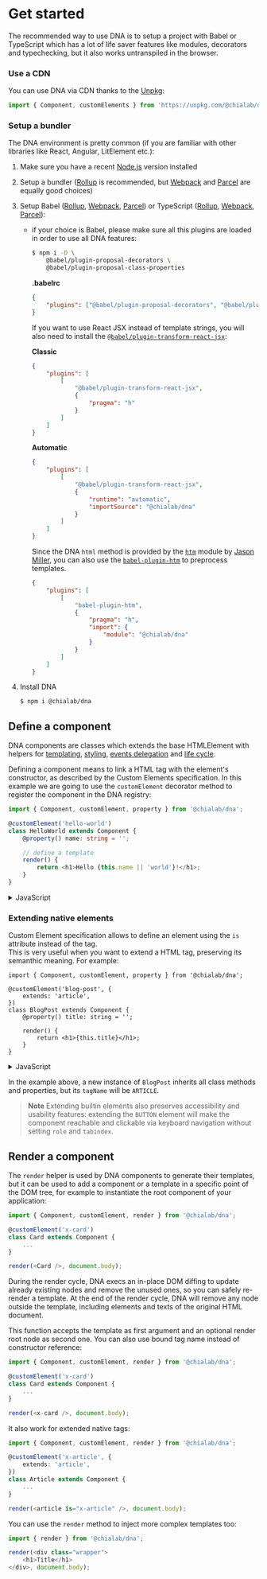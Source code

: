# Get started

The recommended way to use DNA is to setup a project with Babel or TypeScript which has a lot of life saver features like modules, decorators and typechecking, but it also works untranspiled in the browser.

### Use a CDN

You can use DNA via CDN thanks to the [Unpkg](https://unpkg.com/):

```ts
import { Component, customElements } from 'https://unpkg.com/@chialab/dna?module';
```

### Setup a bundler

The DNA environment is pretty common (if you are familiar with other libraries like React, Angular, LitElement etc.):

1. Make sure you have a recent [Node.js](https://nodejs.org/en/) version installed
2. Setup a bundler ([Rollup](https://rollupjs.org) is recommended, but [Webpack](https://webpack.js.org/) and [Parcel](https://parceljs.org/) are equally good choices)
3. Setup Babel ([Rollup](https://github.com/rollup/rollup-plugin-babel), [Webpack](https://github.com/babel/babel-loader), [Parcel](https://parceljs.org/transforms.html#babel)) or TypeScript ([Rollup](https://github.com/rollup/rollup-plugin-typescript), [Webpack](https://webpack.js.org/guides/typescript/), [Parcel](https://parceljs.org/transforms.html#typescript)):

    - if your choice is Babel, please make sure all this plugins are loaded in order to use all DNA features:

        ```sh
        $ npm i -D \
            @babel/plugin-proposal-decorators \
            @babel/plugin-proposal-class-properties
        ```

        **.babelrc**

        ```json
        {
            "plugins": ["@babel/plugin-proposal-decorators", "@babel/plugin-proposal-class-properties"]
        }
        ```

        If you want to use React JSX instead of template strings, you will also need to install the [`@babel/plugin-transform-react-jsx`](https://www.npmjs.com/package/@babel/plugin-transform-react-jsx):

        **Classic**

        ```json
        {
            "plugins": [
                [
                    "@babel/plugin-transform-react-jsx",
                    {
                        "pragma": "h"
                    }
                ]
            ]
        }
        ```

        **Automatic**

        ```json
        {
            "plugins": [
                [
                    "@babel/plugin-transform-react-jsx",
                    {
                        "runtime": "automatic",
                        "importSource": "@chialab/dna"
                    }
                ]
            ]
        }
        ```

        Since the DNA `html` method is provided by the [`htm`](https://github.com/developit/htm) module by [Jason Miller](https://github.com/developit), you can also use the [`babel-plugin-htm`](https://www.npmjs.com/package/babel-plugin-htm) to preprocess templates.

        ```json
        {
            "plugins": [
                [
                    "babel-plugin-htm",
                    {
                        "pragma": "h",
                        "import": {
                            "module": "@chialab/dna"
                        }
                    }
                ]
            ]
        }
        ```

4. Install DNA
    ```sh
    $ npm i @chialab/dna
    ```

## Define a component

DNA components are classes which extends the base HTMLElement with helpers for [templating](./templates), [styling](./styles), [events delegation](./events) and [life cycle](./life-cycle).

Defining a component means to link a HTML tag with the element's constructor, as described by the Custom Elements specification.
In this example we are going to use the `customElement` decorator method to register the component in the DNA registry:

```ts
import { Component, customElement, property } from '@chialab/dna';

@customElement('hello-world')
class HelloWorld extends Component {
    @property() name: string = '';

    // define a template
    render() {
        return <h1>Hello {this.name || 'world'}!</h1>;
    }
}
```

<details>
<summary>JavaScript</summary>
<div>

You can use the class decorator if you are using TypeScript or this Babel plugin, otherwise you have to fallback directly using `customElements.define`:

```ts
import { Component, customElements, html } from '@chialab/dna';

class HelloWorld extends Component {
    static get properties() {
        return {
            name: {
                type: String,
                defaultValue: '',
            },
        };
    }

    // define a template
    render() {
        return html`<h1>Hello ${this.name || 'world'}!</h1>`;
    }
}

customElements.define('hello-world', HelloWorld);
```

</div>
</details>

### Extending native elements

Custom Element specification allows to define an element using the `is` attribute instead of the tag.  
This is very useful when you want to extend a HTML tag, preserving its semanthic meaning. For example:

```tsx
import { Component, customElement, property } from '@chialab/dna';

@customElement('blog-post', {
    extends: 'article',
})
class BlogPost extends Component {
    @property() title: string = '';

    render() {
        return <h1>{this.title}</h1>;
    }
}
```

<details>
<summary>JavaScript</summary>
<div>

```ts
import { Component, customElements, html } from '@chialab/dna';

class BlogPost extends Component {
    static get properties() {
        return {
            title: {
                type: String,
                defaultValue: '',
            },
        };
    }

    render() {
        return html`<h1>${this.title}</h1>`;
    }
}

customElements.define('blog-post', BlogPost, {
    extends: 'article',
});
```

</div>
</details>

In the example above, a new instance of `BlogPost` inherits all class methods and properties, but its `tagName` will be `ARTICLE`.

> **Note**
> Extending builtin elements also preserves accessibility and usability features: extending the `BUTTON` element will make the component reachable and clickable via keyboard navigation without setting `role` and `tabindex`.

## Render a component

The `render` helper is used by DNA components to generate their templates, but it can be used to add a component or a template in a specific point of the DOM tree, for example to instantiate the root component of your application:

```ts
import { Component, customElement, render } from '@chialab/dna';

@customElement('x-card')
class Card extends Component {
    ...
}

render(<Card />, document.body);
```

During the render cycle, DNA execs an in-place DOM diffing to update already existing nodes and remove the unused ones, so you can safely re-render a template. At the end of the render cycle, DNA will remove any node outside the template, including elements and texts of the original HTML document.

This function accepts the template as first argument and an optional render root node as second one. You can also use bound tag name instead of constructor reference:

```ts
import { Component, customElement, render } from '@chialab/dna';

@customElement('x-card')
class Card extends Component {
    ...
}

render(<x-card />, document.body);
```

It also work for extended native tags:

```ts
import { Component, customElement, render } from '@chialab/dna';

@customElement('x-article', {
    extends: 'article',
})
class Article extends Component {
    ...
}

render(<article is="x-article" />, document.body);
```

You can use the `render` method to inject more complex templates too:

```ts
import { render } from '@chialab/dna';

render(<div class="wrapper">
    <h1>Title</h1>
</div>, document.body);
```

